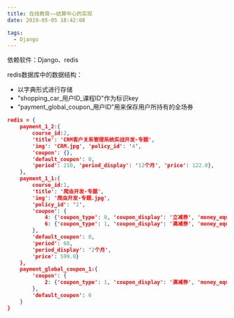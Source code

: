 ```yaml
---
title: 在线教育——结算中心的实现
date: 2019-05-05 18:42:08

tags:
  - Django
---
```



依赖软件：Django、redis

<!--more-->

redis数据库中的数据结构：

- 以字典形式进行存储
- "shopping_car\_用户ID\_课程ID"作为标识key
- “payment_global_coupon_用户ID”用来保存用户所持有的全场券

``````json
redis = {
	payment_1_2:{
		course_id:2,
		'title': 'CRM客户关系管理系统实战开发-专题', 
		'img': 'CRM.jpg', 'policy_id': '4', 
		'coupon': {}, 
		'default_coupon': 0, 
		'period': 210, 'period_display': '12个月', 'price': 122.0}, 
	},
	payment_1_1:{
		course_id:1,
		'title': '爬虫开发-专题', 
		'img': '爬虫开发-专题.jpg', 
		'policy_id': '2', 
		'coupon': {
			4: {'coupon_type': 0, 'coupon_display': '立减券', 'money_equivalent_value': 40}, 
			6: {'coupon_type': 1, 'coupon_display': '满减券', 'money_equivalent_value': 60, 'minimum_consume': 100}
		}, 
		'default_coupon': 0, 
		'period': 60, 
		'period_display': '2个月', 
		'price': 599.0}
	},
	payment_global_coupon_1:{
		'coupon': {
			2: {'coupon_type': 1, 'coupon_display': '满减券', 'money_equivalent_value': 200, 'minimum_consume': 500}
		}, 
		'default_coupon': 0
	}
}
``````













